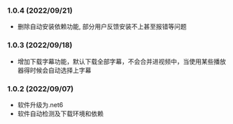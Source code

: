 ### 1.0.4 (2022/09/21)
 -  删除自动安装依赖功能, 部分用户反馈安装不上甚至报错等问题
  
### 1.0.3 (2022/09/18)
 - 增加下载字幕功能，默认下载全部字幕，不会合并进视频中，当使用某些播放器得时候会自动选择上字幕

### 1.0.2 (2022/09/07)
 - 软件升级为.net6
 - 软件自动检测及下载环境和依赖